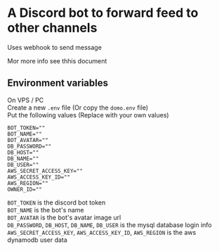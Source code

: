 # A Discord bot to forward feed to other channels
  
Uses webhook to send message  
  
Mor more info see thhis document  
  
## Environment variables
On VPS / PC  
Create a new `.env` file (Or copy the `domo.env` file)  
Put the following values (Replace with your own values)  

```env
BOT_TOKEN=""
BOT_NAME=""
BOT_AVATAR=""
DB_PASSWORD=""
DB_HOST=""
DB_NAME=""
DB_USER=""
AWS_SECRET_ACCESS_KEY=""
AWS_ACCESS_KEY_ID=""
AWS_REGION=""
OWNER_ID=""
```

`BOT_TOKEN` is the discord bot token  
`BOT_NAME` is the bot's name  
`BOT_AVATAR` is the bot's avatar image url  
`DB_PASSWORD`, `DB_HOST`, `DB_NAME`, `DB_USER` is the mysql database login info  
`AWS_SECRET_ACCESS_KEY`, `AWS_ACCESS_KEY_ID`, `AWS_REGION` is the aws dynamodb user data  